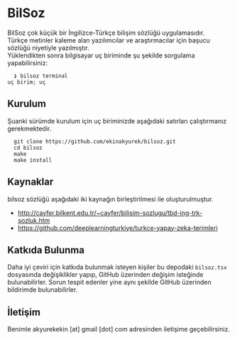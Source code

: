 # BilSoz

BilSoz çok küçük bir İngilizce-Türkçe bilişim sözlüğü uygulamasıdır.    
Türkçe metinler kaleme alan yazılımcılar ve araştırmacılar için başucu sözlüğü niyetiyle yazılmıştır.   
Yüklendikten sonra bilgisayar uç biriminde şu şekilde sorgulama yapabilirsiniz:    
```SHELL
  ❯ bilsoz terminal
uç birim; uç
```

## Kurulum

Şuanki sürümde kurulum için uç biriminizde aşağıdaki satırları çalıştırmanız gerekmektedir.
```
  git clone https://github.com/ekinakyurek/bilsoz.git
  cd bilsoz
  make
  make install
```

## Kaynaklar

bilsoz sözlüğü aşağıdaki iki kaynağın birleştirilmesi ile oluşturulmuştur.

* http://cayfer.bilkent.edu.tr/~cayfer/bilisim-sozlugu/tbd-ing-trk-sozluk.htm
* https://github.com/deeplearningturkiye/turkce-yapay-zeka-terimleri

## Katkıda Bulunma

Daha iyi çeviri için katkıda bulunmak isteyen kişiler bu depodaki `bilsoz.tsv` dosyasında değişiklikler yapıp, GitHub üzerinden değişim isteğinde bulunabilirler. Sorun tespit edenler yine aynı şekilde GitHub üzerinden bildirimde bulunabilirler.

## İletişim

Benimle akyurekekin [at] gmail [dot] com adresinden iletişime geçebilirsiniz.

